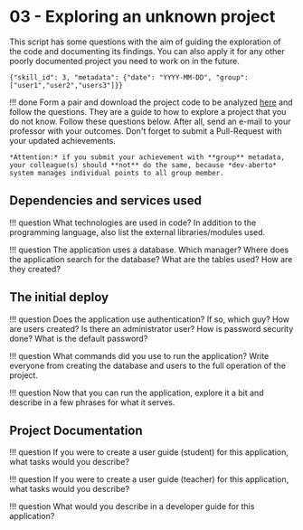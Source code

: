 # 03 - Exploring an unknown project

<ah-external-content src="slides_cedm.html" />

This script has some questions with the aim of guiding the exploration of the code and documenting its findings. You can also apply it for any other poorly documented project you need to work on in the future.

````
{"skill_id": 3, "metadata": {"date": "YYYY-MM-DD", "group": ["user1","user2","users3"]}}
````

!!! done
    Form a pair and download the project code to be analyzed [here](codigo.zip) and follow the questions. They are a guide to how to explore a project that you do not know.
    Follow these questions below. After all, send an e-mail to your professor with your outcomes. Don't forget to submit a Pull-Request with your updated achievements.

    *Attention:* if you submit your achievement with **group** metadata, your colleague(s) should **not** do the same, because *dev-aberto* system manages individual points to all group member.

## Dependencies and services used

!!! question 
    What technologies are used in code? In addition to the programming language, also list the external libraries/modules used.

!!! question 
    The application uses a database. Which manager? Where does the application search for the database? What are the tables used? How are they created?

## The initial deploy

!!! question
    Does the application use authentication? If so, which guy? How are users created? Is there an administrator user? How is password security done? What is the default password?

!!! question
    What commands did you use to run the application? Write everyone from creating the database and users to the full operation of the project.

!!! question
    Now that you can run the application, explore it a bit and describe in a few phrases for what it serves.

## Project Documentation 

!!! question 
    If you were to create a user guide (student) for this application, what tasks would you describe? 

!!! question 
    If you were to create a user guide (teacher) for this application, what tasks would you describe?

!!! question 
    What would you describe in a developer guide for this application?


